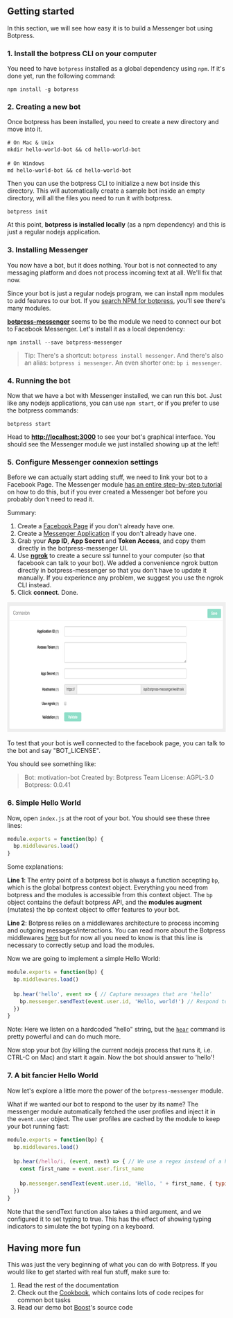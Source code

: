 ## Getting started

In this section, we will see how easy it is to build a Messenger bot using Botpress.

### 1. Install the botpress CLI on your computer

You need to have `botpress` installed as a global dependency using `npm`. If it's done yet, run the following command:

```
npm install -g botpress
```

### 2. Creating a new bot

Once botpress has been installed, you need to create a new directory and move into it.

```
# On Mac & Unix
mkdir hello-world-bot && cd hello-world-bot

# On Windows
md hello-world-bot && cd hello-world-bot
```

Then you can use the botpress CLI to initialize a new bot inside this directory. This will automatically create a sample bot inside an empty directory, will all the files you need to run it with botpress.

```
botpress init
```

At this point, **botpress is installed locally** (as a npm dependency) and this is just a regular nodejs application.

### 3. Installing Messenger

You now have a bot, but it does nothing. Your bot is not connected to any messaging platform and does not process incoming text at all. We'll fix that now.

Since your bot is just a regular nodejs program, we can install npm modules to add features to our bot. If you [search NPM for botpress](https://www.npmjs.com/search?q=botpress), you'll see there's many modules.

[**botpress-messenger**](https://github.com/botpress/botpress-messenger) seems to be the module we need to connect our bot to Facebook Messenger. Let's install it as a local dependency:

```
npm install --save botpress-messenger
```

> Tip: There's a shortcut: `botpress install messenger`. And there's also an alias: `botpress i messenger`. An even shorter one: `bp i messenger`.

### 4. Running the bot

Now that we have a bot with Messenger installed, we can run this bot. Just like any nodejs applications, you can use `npm start`, or if you prefer to use the botpress commands:

```
botpress start
```

Head to [**http://localhost:3000**](http://localhost:3000) to see your bot's graphical interface. You should see the Messenger module we just installed showing up at the left!

### 5. Configure Messenger connexion settings

Before we can actually start adding stuff, we need to link your bot to a Facebook Page. The Messenger module [has an entire step-by-step tutorial](https://github.com/botpress/botpress-messenger#get-started) on how to do this, but if you ever created a Messenger bot before you probably don't need to read it.

Summary:

1. Create a [Facebook Page](https://www.facebook.com/pages/create) if you don't already have one.
2. Create a [Messenger Application](https://developers.facebook.com/) if you don't already have one. 
3. Grab your **App ID**, **App Secret** and **Token Access**, and copy them directly in the botpress-messenger UI.
4. Use [**ngrok**](https://ngrok.com/) to create a secure ssl tunnel to your computer (so that facebook can talk to your bot). We added a convenience ngrok button directly in botpress-messenger so that you don't have to update it manually. If you experience any problem, we suggest you use the ngrok CLI instead.
5. Click **connect**. Done.

<img src='../assets/screenshot-connexion-settings.png' height=300px />

To test that your bot is well connected to the facebook page, you can talk to the bot and say "BOT_LICENSE".

You should see something like:

> Bot: motivation-bot
> Created by: Botpress Team
> License: AGPL-3.0
> Botpress: 0.0.41

### 6. Simple Hello World

Now, open `index.js` at the root of your bot. You should see these three lines:

```js
module.exports = function(bp) {
  bp.middlewares.load()
}
```

Some explanations:

**Line 1**: The entry point of a botpress bot is always a function accepting `bp`, which is the global botpress context object. Everything you need from botpress and the modules is accessible from this context object. The `bp` object contains the default botpress API, and the **modules augment** (mutates) the bp context object to offer features to your bot.

**Line 2**: Botpress relies on a middlewares architecture to process incoming and outgoing messages/interactions. You can read more about the Botpress middlewares [here](https://docs.botpress.io/middlewares.html) but for now all you need to know is that this line is necessary to correctly setup and load the modules.

Now we are going to implement a simple Hello World:

```js
module.exports = function(bp) {
  bp.middlewares.load()

  bp.hear('hello', event => { // Capture messages that are 'hello'
    bp.messenger.sendText(event.user.id, 'Hello, world!') // Respond to the user with 'Hello, world!'
  })
}
```

Note: Here we listen on a hardcoded "hello" string, but the [`hear`](https://docs.botpress.io/core-reference.html) command is pretty powerful and can do much more.

Now stop your bot (by killing the current nodejs process that runs it, i.e. CTRL-C on Mac) and start it again. Now the bot should answer to 'hello'!

### 7. A bit fancier Hello World

Now let's explore a little more the power of the `botpress-messenger` module.

What if we wanted our bot to respond to the user by its name? The messenger module automatically fetched the user profiles and inject it in the `event.user` object. The user profiles are cached by the module to keep your bot running fast:

```js
module.exports = function(bp) {
  bp.middlewares.load()

  bp.hear(/hello/i, (event, next) => { // We use a regex instead of a hardcoded string
    const first_name = event.user.first_name

    bp.messenger.sendText(event.user.id, 'Hello, ' + first_name, { typing: true })
  })
}
```

Note that the sendText function also takes a third argument, and we configured it to set typing to true. This has the effect of showing typing indicators to simulate the bot typing on a keyboard.

## Having more fun

This was just the very beginning of what you can do with Botpress. If you would like to get started with real fun stuff, make sure to:

1. Read the rest of the documentation
2. Check out the [Cookbook](https://github.com/botpress/cookbook), which contains lots of code recipes for common bot tasks
3. Read our demo bot [Boost](https://github.com/botpress/Boost)'s source code

